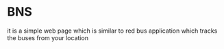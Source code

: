 # BNS
it is a simple web page which is similar to red bus application which tracks the buses from your location
